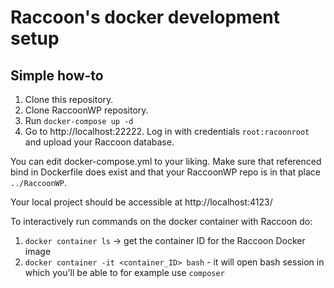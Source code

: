 # Raccoon's docker development setup
## Simple how-to

1. Clone this repository.
1. Clone RaccoonWP repository.
1. Run `docker-compose up -d`
1. Go to http://localhost:22222. Log in with credentials `root:racoonroot` and upload your Raccoon database.

You can edit docker-compose.yml to your liking. Make sure that referenced bind in Dockerfile does exist and that your RaccoonWP repo is in that place `../RaccoonWP`.

Your local project should be accessible at http://localhost:4123/

To interactively run commands on the docker container with Raccoon do:
1. `docker container ls` -> get the container ID for the Raccoon Docker image
1. `docker container -it <container_ID> bash` - it will open bash session in which you'll be able to for example use `composer`